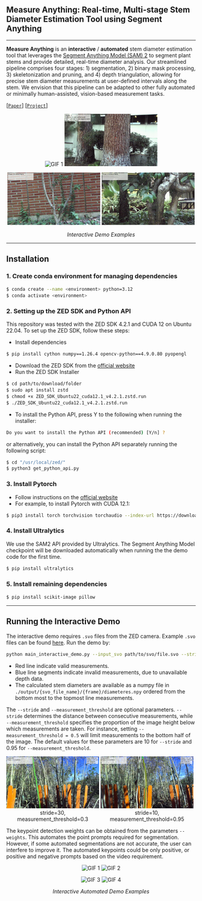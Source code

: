 ## Measure Anything: Real-time, Multi-stage Stem Diameter Estimation Tool using Segment Anything

---
**Measure Anything** is an **interactive** / **automated** stem diameter estimation tool that leverages the [Segment Anything Model (SAM) 2](https://github.com/facebookresearch/sam2) to segment plant stems and provide detailed, real-time diameter analysis. Our streamlined pipeline comprises four stages: 1) segmentation, 2) binary mask processing, 3) skeletonization and pruning, and 4) depth triangulation, allowing for precise stem diameter measurements at user-defined intervals along the stem. We envision that this pipeline can be adapted to other fully automated or minimally human-assisted, vision-based measurement tasks.




[[`Paper`](https://google.com/)] [[`Project`](https://google.com/)]

<p align="center">
  <img src="figures/canola.gif" alt="GIF 1" width="49%">
  <img src="figures/tree1.gif" alt="GIF 2" width="49%">
</p>
<p align="center">
  <img src="figures/tree2.gif" alt="GIF 3" width="49%">
  <img src="figures/small_tree.gif" alt="GIF 4" width="49%">
</p>
<p align="center"><em>Interactive Demo Examples</em></p>

---
## Installation ##
### 1. Create conda environment for managing dependencies ###
```bash
$ conda create --name <environment> python=3.12
$ conda activate <environment>
```
### 2. Setting up the ZED SDK and Python API ###
This repository was tested with the ZED SDK 4.2.1 and CUDA 12 on Ubuntu 22.04. To set up the ZED SDK, follow these steps:
- Install dependencies
```bash
$ pip install cython numpy==1.26.4 opencv-python==4.9.0.80 pyopengl
```
- Download the ZED SDK from the [official website](https://www.stereolabs.com/developers/release#82af3640d775)
- Run the ZED SDK Installer
```bash
$ cd path/to/download/folder
$ sudo apt install zstd
$ chmod +x ZED_SDK_Ubuntu22_cuda12.1_v4.2.1.zstd.run
$ ./ZED_SDK_Ubuntu22_cuda12.1_v4.2.1.zstd.run
```
- To install the Python API, press Y to the following when running the installer:
``` bash
Do you want to install the Python API (recommended) [Y/n] ?
``` 
  or alternatively, you can install the Python API separately running the following script:
```bash
$ cd "/usr/local/zed/"
$ python3 get_python_api.py
````
### 3. Install Pytorch ###
- Follow instructions on the [official website](https://pytorch.org/get-started/locally/)
- For example, to install Pytorch with CUDA 12.1:
```bash
$ pip3 install torch torchvision torchaudio --index-url https://download.pytorch.org/whl/cu121
```
### 4. Install Ultralytics ###
We use the SAM2 API provided by Ultralytics. The Segment Anything Model checkpoint will be downloaded automatically when running the the demo code for the first time.
```bash
$ pip install ultralytics
```
### 5. Install remaining dependencies ###
```bash
$ pip install scikit-image pillow
```
---
## Running the Interactive Demo ##
The interactive demo requires `.svo` files from the ZED camera. Example `.svo` files can be found [here](https://drive.google.com/drive/folders/1Q6). Run the demo by:
```bash
python main_interactive_demo.py --input_svo path/to/svo/file.svo --stride 10 --measurement_threshold 0.95
```
- Red line indicate valid measurements.
- Blue line segments indicate invalid measurements, due to unavailable depth data.
- The calculated stem diameters are available as a numpy file in `./output/{svo_file_name}/{frame}/diameteres.npy` ordered from the bottom most to the topmost line measurements.


The `--stride` and `--measurement_threshold` are optional parameters. `--stride` determines the distance between consecutive measurements, while `--measurement_threshold` specifies the proportion of the image height below which measurements are taken. For instance, setting `--measurement_threshold = 0.5` will limit measurements to the bottom half of the image. The default values for these parameters are 10 for `--stride` and 0.95 for `--measurement_threshold`.

<p align="center">
  <figure style="display: inline-block; width: 49%; margin: 0;">
    <img src="figures/stride30_ms0p3.png" alt="GIF 3" width="100%">
    <figcaption style="text-align: center;">stride=30, measurement_threshold=0.3</figcaption>
  </figure>
  <figure style="display: inline-block; width: 49%; margin: 0;">
    <img src="figures/stride10_ms0p95.png" alt="GIF 4" width="100%">
    <figcaption style="text-align: center;">stride=10, measurement_threshold=0.95</figcaption>
  </figure>
</p>

The keypoint detection weights can be obtained from the parameters `--weights`. This automates the point prompts required for segmentation. However, if some automated segmentations are not accurate, the user can interfere to improve it. The automated keypoints could be only positive, or positive and negative prompts based on the video requirement.

<p align="center">
  <img src="figures/kpd_1_1.gif" alt="GIF 1" width="49%">
  <img src="figures/kpd_1_2.gif" alt="GIF 2" width="49%">
</p>
<p align="center">
  <img src="figures/kpd_2_1.gif" alt="GIF 3" width="49%">
  <img src="figures/kpd_2_1.gif" alt="GIF 4" width="49%">
</p>
<p align="center"><em>Interactive Automated Demo Examples</em></p>
